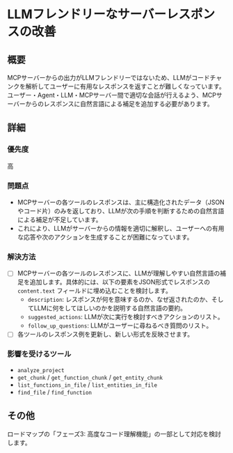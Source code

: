 # LLMフレンドリーなサーバーレスポンスの改善

## 概要

MCPサーバーからの出力がLLMフレンドリーではないため、LLMがコードチャンクを解析してユーザーに有用なレスポンスを返すことが難しくなっています。ユーザー・Agent・LLM・MCPサーバー間で適切な会話が行えるよう、MCPサーバーからのレスポンスに自然言語による補足を追加する必要があります。

## 詳細

### 優先度

高

### 問題点

- MCPサーバーの各ツールのレスポンスは、主に構造化されたデータ（JSONやコード片）のみを返しており、LLMが次の手順を判断するための自然言語による補足が不足しています。
- これにより、LLMがサーバーからの情報を適切に解釈し、ユーザーへの有用な応答や次のアクションを生成することが困難になっています。

### 解決方法

- [ ] MCPサーバーの各ツールのレスポンスに、LLMが理解しやすい自然言語の補足を追加します。具体的には、以下の要素をJSON形式でレスポンスの `content.text` フィールドに埋め込むことを検討します。
  - `description`: レスポンスが何を意味するのか、なぜ返されたのか、そしてLLMに何をしてほしいのかを説明する自然言語の要約。
  - `suggested_actions`: LLMが次に実行を検討すべきアクションのリスト。
  - `follow_up_questions`: LLMがユーザーに尋ねるべき質問のリスト。
- [ ] 各ツールのレスポンス例を更新し、新しい形式を反映させます。

### 影響を受けるツール

- `analyze_project`
- `get_chunk` / `get_function_chunk` / `get_entity_chunk`
- `list_functions_in_file` / `list_entities_in_file`
- `find_file` / `find_function`

## その他

ロードマップの「フェーズ3: 高度なコード理解機能」の一部として対応を検討します。
